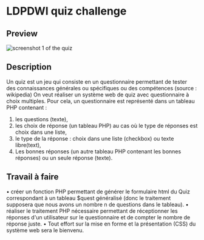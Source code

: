 # LDPDWI quiz challenge
## Preview
![screenshot 1 of the quiz](./images/main.png)
## Description
Un quiz est un jeu qui consiste en un questionnaire permettant de tester des connaissances générales
ou spécifiques ou des compétences (source : wikipedia)
On veut réaliser un système web de quiz avec questionnaire à choix multiples. Pour cela, un
questionnaire est représenté dans un tableau PHP contenant :
1. les questions (texte),
2. les choix de réponse (un tableau PHP) au cas où le type de réponses est choix dans une liste,
3. le type de la réponse : choix dans une liste (checkbox) ou texte libre(text),
4. Les bonnes réponses (un autre tableau PHP contenant les bonnes réponses) ou un seule
réponse (texte).

## Travail à faire

• créer un fonction PHP permettant de générer le formulaire html du Quiz correspondant à un
tableau $quest généralisé (donc le traitement supposera que nous avons un nombre n de
questions dans le tableau).
• réaliser le traitement PHP nécessaire permettant de réceptionner les réponses d'un utilisateur
sur le questionnaire et de compter le nombre de réponse juste.
• Tout effort sur la mise en forme et la présentation (CSS) du système web sera le bienvenu.

